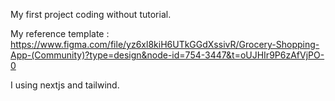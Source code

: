 My first project coding without tutorial.

My reference template : https://www.figma.com/file/yz6xl8kiH6UTkGGdXssivR/Grocery-Shopping-App-(Community)?type=design&node-id=754-3447&t=oUJHIr9P6zAfVjPO-0

I using nextjs and tailwind.
